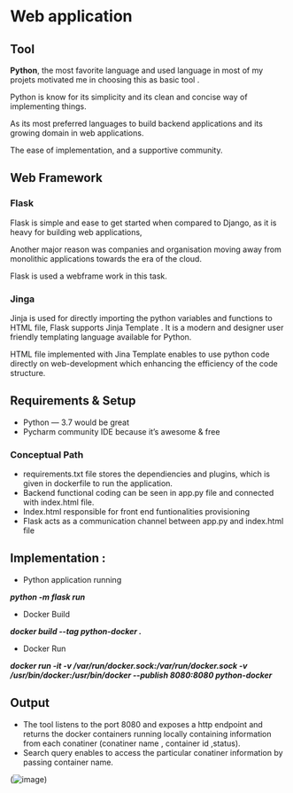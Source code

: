 # Web application 
##  Tool
**Python**, the most favorite language and used language in most of my projets motivated me in choosing this as basic tool . 

Python is know for its simplicity and its clean and concise way of implementing things. 

As its most preferred languages to build backend applications and its growing domain in web applications.

The ease of implementation, and a supportive community. 
## Web Framework 
### Flask 
 
Flask is simple and ease to get started when compared to  Django, as it is heavy for building web applications, 

Another major reason was companies and organisation moving away from monolithic applications towards the era of the cloud. 

Flask is used a webframe work in this task. 

### Jinga
Jinja is used for directly importing  the python variables and functions to HTML file, 
Flask supports Jinja Template . 
It is  a modern and designer user friendly templating language available for Python.

HTML file implemented with Jina Template enables to use python code directly on web-development
which enhancing the efficiency of the code structure.

## Requirements & Setup
- Python — 3.7 would be great
- Pycharm community IDE because it’s awesome & free

### Conceptual Path  

- requirements.txt file  stores the dependiencies and plugins, which is given in dockerfile to run the application.
- Backend functional coding can be seen in app.py file and connected with index.html file.
- Index.html responsible for front end funtionalities provisioning 
- Flask acts as a communication channel between app.py and index.html file 

## Implementation : 
- Python application running

***python -m flask run***

- Docker Build

***docker build --tag python-docker .***

- Docker Run

***docker run -it -v /var/run/docker.sock:/var/run/docker.sock -v /usr/bin/docker:/usr/bin/docker --publish 8080:8080 python-docker***

## Output 

- The tool listens to the port 8080 and exposes a http endpoint and returns the docker containers running locally containing information from each conatiner (conatiner name , container id ,status). 
- Search query enables to access the particular conatiner information by passing container name. 
 
(![image](https://user-images.githubusercontent.com/76168664/113817253-5a309300-9776-11eb-96e1-477f1c613f00.png))










